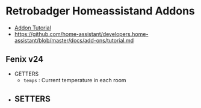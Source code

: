 # Retrobadger Homeassistand Addons

- [Addon Tutorial](https://blog.michal.pawlik.dev/posts/smarthome/home-assistant-addons/)
- https://github.com/home-assistant/developers.home-assistant/blob/master/docs/add-ons/tutorial.md

## Fenix v24

- GETTERS
  - `temps` : Current temperature in each room
- SETTERS
  - 
